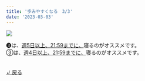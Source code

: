 ```yaml
---
title: '歩みやすくなる　3/3'
date: '2023-03-03'
---
```

![](/images/a_03_.jpg)

➌は、[週5日以上、21:59までに、]()寝るのがオススメです。     
③は、[週4日以上、21:59までに、]()寝るのがオススメです。   

　  
[ ↲ 戻る ](/posts/00)
